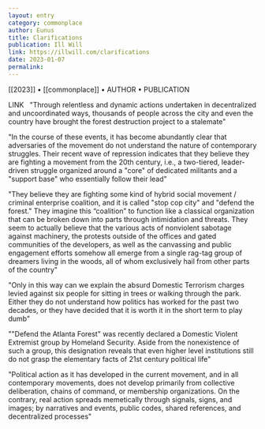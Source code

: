 ```yaml
---
layout: entry
category: commonplace
author: Eunus
title: Clarifications
publication: Ill Will
link: https://illwill.com/clarifications
date: 2023-01-07
permalink:
---
```


[[2023]] • [[commonplace]] • AUTHOR • PUBLICATION

LINK
 
"Through relentless and dynamic actions undertaken in decentralized and uncoordinated ways, thousands of people across the city and even the country have brought the forest destruction project to a stalemate"

"In the course of these events, it has become abundantly clear that adversaries of the movement do not understand the nature of contemporary struggles. Their recent wave of repression indicates that they believe they are fighting a movement from the 20th century, i.e., a two-tiered, leader-driven struggle organized around a "core" of dedicated militants and a "support base" who essentially follow their lead"

"They believe they are fighting some kind of hybrid social movement / criminal enterprise coalition, and it is called "stop cop city" and "defend the forest." They imagine this “coalition” to function like a classical organization that can be broken down into parts through intimidation and threats. They seem to actually believe that the various acts of nonviolent sabotage against machinery, the protests outside of the offices and gated communities of the developers, as well as the canvassing and public engagement efforts somehow all emerge from a single rag-tag group of dreamers living in the woods, all of whom exclusively hail from other parts of the country"

"Only in this way can we explain the absurd Domestic Terrorism charges levied against six people for sitting in trees or walking through the park. Either they do not understand how politics has worked for the past two decades, or they have decided that it is worth it in the short term to play dumb"

""Defend the Atlanta Forest" was recently declared a Domestic Violent Extremist group by Homeland Security. Aside from the nonexistence of such a group, this designation reveals that even higher level institutions still do not grasp the elementary facts of 21st century political life"

"Political action as it has developed in the current movement, and in all contemporary movements, does not develop primarily from collective deliberation, chains of command, or membership organizations. On the contrary, real action spreads memetically through signals, signs, and images; by narratives and events, public codes, shared references, and decentralized processes"
